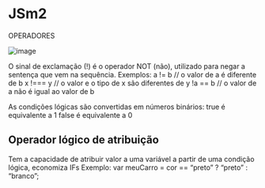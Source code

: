 # JSm2

OPERADORES 

![image](https://github.com/LariGTonetto/JSm2/assets/134953467/0f8a55bb-8e0b-472a-b11c-8515e12838ae)

O sinal de exclamação (!) é o operador NOT (não), utilizado para negar a sentença que vem
na sequência.
Exemplos:
a != b // o valor de a é diferente de b
x !=== y // o valor e o tipo de x são diferentes de y
!a == b // o valor de a não é igual ao valor de b

As condições lógicas são convertidas em números binários:
true é equivalente a 1
false é equivalente a 0

## Operador lógico de atribuição
Tem a capacidade de atribuir valor a uma variável a partir de uma condição lógica,
economiza IFs
Exemplo:
var meuCarro = cor == “preto” ? “preto” : “branco”;
